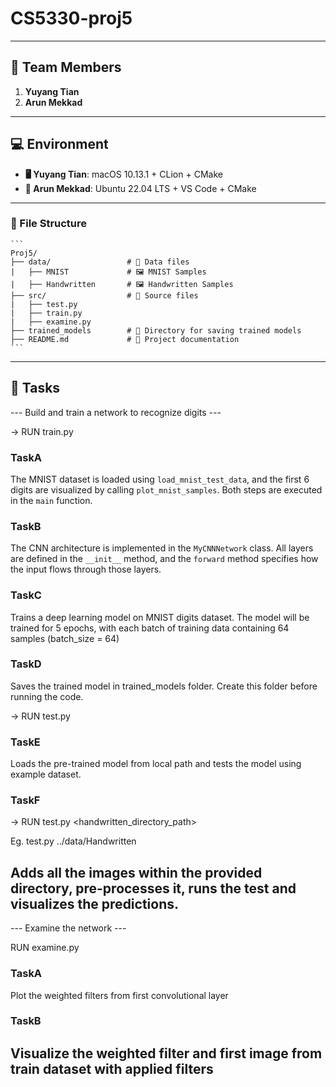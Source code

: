 # CS5330-proj5
___________________________________________________________________________________________________________________
## 👥 Team Members

1. **Yuyang Tian**
2. **Arun Mekkad**
___________________________________________________________________________________________________________________
## 💻 Environment

- **🖥️ Yuyang Tian**: macOS 10.13.1 + CLion + CMake
- **🐧 Arun Mekkad**: Ubuntu 22.04 LTS + VS Code + CMake
___________________________________________________________________________________________________________________
### 📂 File Structure
    ```
    Proj5/
    ├── data/                 # 📁 Data files
    |   ├── MNIST             # 🖼️ MNIST Samples
    |   ├── Handwritten       # 🖼️ Handwritten Samples
    ├── src/                  # 📁 Source files
    |   ├── test.py
    |   ├── train.py 
    |   ├── examine.py 
    ├── trained_models        # 📁 Directory for saving trained models
    ├── README.md             # 📖 Project documentation
    ```
___________________________________________________________________________________________________________________

## 📌 Tasks

--- Build and train a network to recognize digits ---

-> RUN train.py 

### TaskA 

The MNIST dataset is loaded using `load_mnist_test_data`, and the first 6 digits are visualized by calling `plot_mnist_samples`. Both steps are executed in the `main` function.

### TaskB

The CNN architecture is implemented in the `MyCNNNetwork` class. All layers are defined in the `__init__` method, and the `forward` method specifies how the input flows through those layers.

### TaskC

Trains a deep learning model on MNIST digits dataset. The model will be trained for 5 epochs, with each batch of training data containing 64 samples (batch_size = 64)

### TaskD

Saves the trained model in trained_models folder. Create this folder before running the code.

-> RUN test.py

### TaskE

Loads the pre-trained model from local path and tests the model using example dataset.

### TaskF

-> RUN test.py <handwritten_directory_path>

Eg. test.py ../data/Handwritten

Adds all the images within the provided directory, pre-processes it, runs the test and visualizes the predictions.
-------------------------------------------------------------------------------------------------------------------

--- Examine the network ---

RUN examine.py

### TaskA

Plot the weighted filters from first convolutional layer

### TaskB

Visualize the weighted filter and first image from train dataset with applied filters
-------------------------------------------------------------------------------------------------------------------